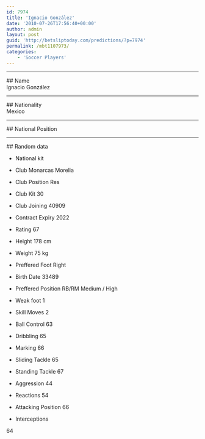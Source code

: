 ```yaml
---
id: 7974
title: 'Ignacio González'
date: '2010-07-26T17:56:40+00:00'
author: admin
layout: post
guid: 'http://betsliptoday.com/predictions/?p=7974'
permalink: /mbt1107973/
categories:
    - 'Soccer Players'
---
```


- - - - - -

\## Name  
 Ignacio González

- - - - - -

\## Nationality  
 Mexico

- - - - - -

\## National Position

- - - - - -

\## Random data

- National kit
- Club
 Monarcas Morelia

- Club Position
 Res

- Club Kit
 30

- Club Joining
 40909

- Contract Expiry
 2022

- Rating
 67

- Height
 178 cm

- Weight
 75 kg

- Preffered Foot
 Right

- Birth Date
 33489

- Preffered Position
 RB/RM Medium / High

- Weak foot
 1

- Skill Moves
 2

- Ball Control
 63

- Dribbling
 65

- Marking
 66

- Sliding Tackle
 65

- Standing Tackle
 67

- Aggression
 44

- Reactions
 54

- Attacking Position
 66

- Interceptions

 64